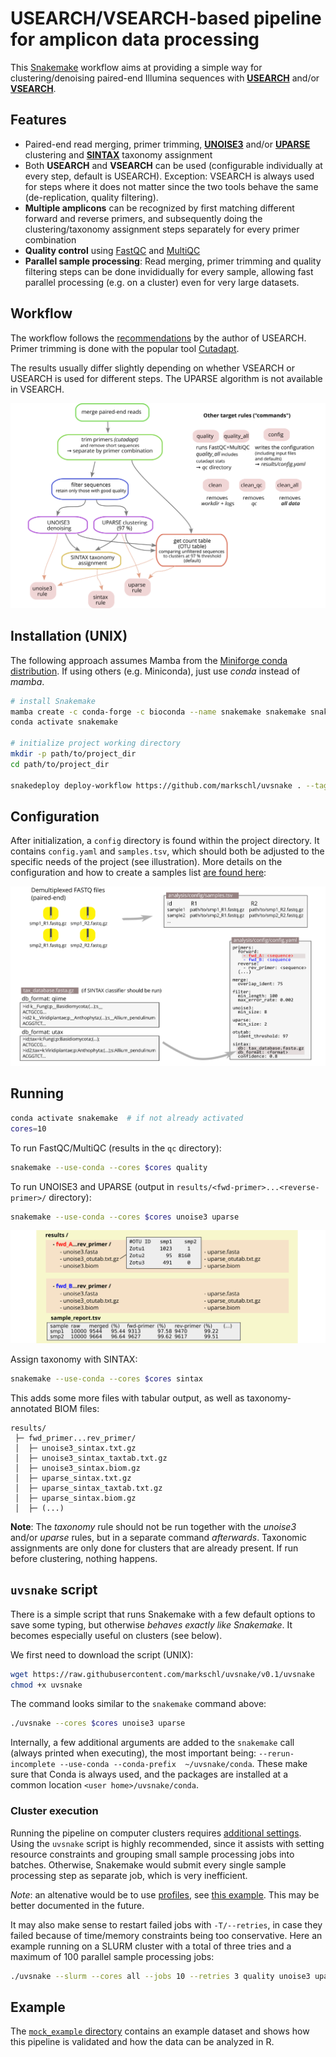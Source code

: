 # USEARCH/VSEARCH-based pipeline for amplicon data processing

This [Snakemake](https://snakemake.github.io) workflow aims at providing a simple way for clustering/denoising paired-end Illumina sequences with **[USEARCH](https://drive5.com/usearch)** and/or **[VSEARCH](https://github.com/torognes/vsearch)**.

## Features

* Paired-end read merging, primer trimming, [**UNOISE3**](https://doi.org/10.1101/081257) and/or [**UPARSE**](https://doi.org/10.1038/nmeth.2604) clustering and [**SINTAX**](https://doi.org/10.1101/074161) taxonomy assignment
* Both **USEARCH** and **VSEARCH** can be used (configurable individually at every step, default is USEARCH). Exception: VSEARCH is always used for steps where it does not matter since the two tools behave the same (de-replication, quality filtering).
* **Multiple amplicons** can be recognized by first matching different forward and reverse primers, and subsequently doing the clustering/taxonomy assignment steps separately for every primer combination
* **Quality control** using [FastQC](https://www.bioinformatics.babraham.ac.uk/projects/fastqc) and [MultiQC](https://multiqc.info)
* **Parallel sample processing**: Read merging, primer trimming and quality filtering steps can be done invididually for every sample, allowing fast parallel processing (e.g. on a cluster) even for very large datasets.

## Workflow

The workflow follows the [recommendations](https://drive5.com/usearch/manual/uparse_pipeline.html) by the author of USEARCH. Primer trimming is done with the popular tool [Cutadapt](https://cutadapt.readthedocs.io/en/stable/guide.html). 

The results usually differ slightly depending on whether VSEARCH or USEARCH is used for different steps. The UPARSE algorithm is not available in VSEARCH.

![workflow](docs/workflow.png)

## Installation (UNIX)

The following approach assumes Mamba from the [Miniforge conda distribution](https://github.com/conda-forge/miniforge). If using others (e.g. Miniconda), just use *conda* instead of *mamba*.

```sh
# install Snakemake
mamba create -c conda-forge -c bioconda --name snakemake snakemake snakedeploy
conda activate snakemake

# initialize project working directory
mkdir -p path/to/project_dir
cd path/to/project_dir

snakedeploy deploy-workflow https://github.com/markschl/uvsnake . --tag v0.1
```

## Configuration

After initialization, a `config` directory is found within the project directory. It contains `config.yaml` and `samples.tsv`, which should both be adjusted to the specific needs of the project (see illustration). More details on the configuration and how to create a samples list [are found here](config):

![input](docs/config.png)


## Running

```sh
conda activate snakemake  # if not already activated
cores=10
```

To run FastQC/MultiQC (results in the `qc` directory):

```sh
snakemake --use-conda --cores $cores quality
```

To run UNOISE3 and UPARSE (output in `results/<fwd-primer>...<reverse-primer>/` directory):

```sh
snakemake --use-conda --cores $cores unoise3 uparse
```

![results](docs/results.png)

Assign taxonomy with SINTAX:

```sh
snakemake --use-conda --cores $cores sintax
```

This adds some more files with tabular output, as well as taxonomy-annotated BIOM files:

```
results/
 ├─ fwd_primer...rev_primer/
 │  ├─ unoise3_sintax.txt.gz
 │  ├─ unoise3_sintax_taxtab.txt.gz
 │  ├─ unoise3_sintax.biom.gz
 │  ├─ uparse_sintax.txt.gz
 │  ├─ uparse_sintax_taxtab.txt.gz
 │  ├─ uparse_sintax.biom.gz
 │  ├─ (...)
```

**Note**: The *taxonomy* rule should not be run together with the *unoise3* and/or *uparse* rules, but in a separate command *afterwards*. Taxonomic assignments are only done for clusters that are already present. If run before clustering, nothing happens.

## `uvsnake` script

There is a simple script that runs Snakemake with a few default options to save some typing, but otherwise *behaves exactly like Snakemake*. It becomes especially useful on clusters (see below).

We first need to download the script (UNIX):

```sh
wget https://raw.githubusercontent.com/markschl/uvsnake/v0.1/uvsnake
chmod +x uvsnake
```

The command looks similar to the `snakemake` command above:

```sh
./uvsnake --cores $cores unoise3 uparse
```

Internally, a few additional arguments are added to the `snakemake` call (always printed when executing), the most important being: `--rerun-incomplete --use-conda --conda-prefix  ~/uvsnake/conda`. These make sure that Conda is always used, and the packages are installed at a common location `<user home>/uvsnake/conda`. 

### Cluster execution

Running the pipeline on computer clusters requires [additional settings](https://snakemake.readthedocs.io/en/stable/tutorial/additional_features.html#cluster-execution). Using the `uvsnake` script is highly recommended, since it assists with setting resource constraints and grouping small sample processing jobs into batches. Otherwise, Snakemake would submit every single sample processing step as separate job, which is very inefficient.

 *Note*: an altenative would be to use [profiles](https://snakemake.readthedocs.io/en/latest/executing/cli.html#profiles), see [this example](https://github.com/jdblischak/smk-simple-slurm/blob/main/examples/job-grouping/simple/config.yaml). This may be better documented in the future.

It may also make sense to restart failed jobs with `-T/--retries`, in case they failed because of time/memory constraints being too conservative. Here an example running on a SLURM cluster with a total of three tries and a maximum of 100 parallel sample processing jobs:

```sh
./uvsnake --slurm --cores all --jobs 10 --retries 3 quality unoise3 uparse
```

## Example

The [`mock_example` directory](mock_example) contains an example dataset and shows how this pipeline is validated and how the data can be analyzed in R.
